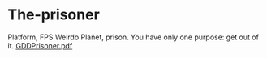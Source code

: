# The-prisoner
Platform, FPS
Weirdo Planet, prison. You have only one purpose: get out of it.
[GDDPrisoner.pdf](https://github.com/user-attachments/files/15511129/GDDPrisoner.pdf)
